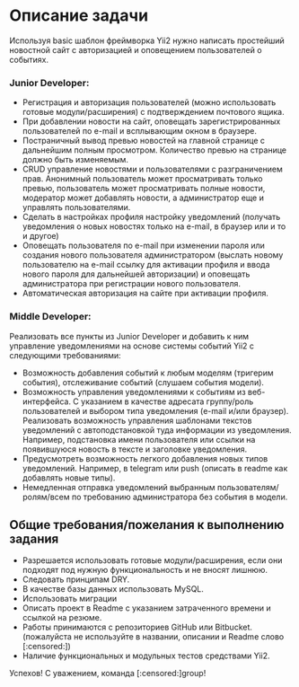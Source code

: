 # Описание задачи

Используя basic шаблон фреймворка Yii2 нужно написать простейший новостной сайт
с авторизацией и оповещением пользователей о событиях.



### Junior Developer:


* Регистрация и авторизация пользователей (можно использовать готовые
модули/расширения) с подтверждением почтового ящика.
* При добавлении новости на сайт, оповещать зарегистрированных
пользователей по e-mail и всплывающим окном в браузере.
* Постраничный вывод превью новостей на главной странице с дальнейшим
полным просмотром. Количество превью на странице должно быть
изменяемым.
* CRUD управление новостями и пользователями с разграничением прав.
Анонимный пользователь может просматривать только превью, пользователь
может просматривать полные новости, модератор может добавлять новости, а
администратор еще и управлять пользователями.
* Сделать в настройках профиля настройку уведомлений (получать уведомления
о новых новостях только на e-mail, в браузер или и то и другое)
* Оповещать пользователя по e-mail при изменении пароля или создания нового
пользователя администратором (выслать новому пользователю на e-mail
ссылку для активации профиля и ввода нового пароля для дальнейшей
авторизации) и оповещать администратора при регистрации нового
пользователя.
* Автоматическая авторизация на сайте при активации профиля.



### Middle Developer:


Реализовать все пункты из Junior Developer и добавить к ним управление
уведомлениями на основе системы событий Yii2 с следующими требованиями:

* Возможность добавления событий к любым моделям (тригерим события),
отслеживание событий (слушаем события модели).
* Возможность управления уведомлениями к событиям из веб-интерфейса. С
указанием в качестве адресата группу/роль пользователей и выбором типа
уведомления (e-mail и/или браузер). Реализовать возможность управления
шаблонами текстов уведомлений с автоподстановкой туда информации из
уведомления. Например, подстановка имени пользователя или ссылки на
появившуюся новость в тексте и заголовке уведомления.
* Предусмотреть возможность легкого добавления новых типов уведомлений.
Например, в telegram или push (описать в readme как добавлять новые типы).
* Немедленная отправка уведомлений выбранным пользователям/ролям/всем по
требованию администратора без события в модели.



## Общие требования/пожелания к выполнению задания


* Разрешается использовать готовые модули/расширения, если они подходят
под нужную функциональность и не вносят лишнюю.
* Следовать принципам DRY.
* В качестве базы данных использовать MySQL.
* Использовать миграции
* Описать проект в Readme с указанием затраченного времени и ссылкой на
резюме.
* Работы принимаются с репозиториев GitHub или Bitbucket. (пожалуйста не
используйте в названии, описании и Readme слово [:censored:])
* Наличие функциональных и модульных тестов средствами Yii2.


Успехов! С уважением, команда [:censored:]group!